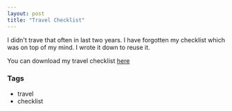 ```yaml
---
layout: post
title: "Travel Checklist"
---
```


I didn't trave that often in last two years. I have forgotten my checklist which was on top of my mind. I wrote it down to reuse it.

You can download my travel checklist [here](../resources/221222_travel_checklist.pdf)

### Tags

- travel
- checklist
